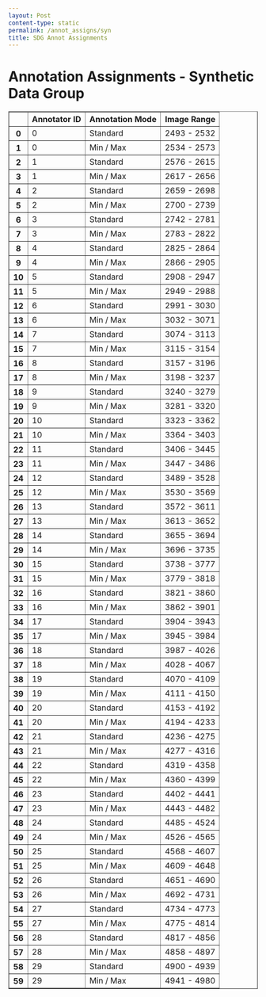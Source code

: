 ```yaml
---
layout: Post
content-type: static
permalink: /annot_assigns/syn
title: SDG Annot Assignments
---
```


# Annotation Assignments - Synthetic Data Group

<table border="1" class="dataframe">
  <thead>
    <tr style="text-align: right;">
      <th></th>
      <th>Annotator ID</th>
      <th>Annotation Mode</th>
      <th>Image Range</th>
    </tr>
  </thead>
  <tbody>
    <tr>
      <th>0</th>
      <td>0</td>
      <td>Standard</td>
      <td>2493 - 2532</td>
    </tr>
    <tr>
      <th>1</th>
      <td>0</td>
      <td>Min / Max</td>
      <td>2534 - 2573</td>
    </tr>
    <tr>
      <th>2</th>
      <td>1</td>
      <td>Standard</td>
      <td>2576 - 2615</td>
    </tr>
    <tr>
      <th>3</th>
      <td>1</td>
      <td>Min / Max</td>
      <td>2617 - 2656</td>
    </tr>
    <tr>
      <th>4</th>
      <td>2</td>
      <td>Standard</td>
      <td>2659 - 2698</td>
    </tr>
    <tr>
      <th>5</th>
      <td>2</td>
      <td>Min / Max</td>
      <td>2700 - 2739</td>
    </tr>
    <tr>
      <th>6</th>
      <td>3</td>
      <td>Standard</td>
      <td>2742 - 2781</td>
    </tr>
    <tr>
      <th>7</th>
      <td>3</td>
      <td>Min / Max</td>
      <td>2783 - 2822</td>
    </tr>
    <tr>
      <th>8</th>
      <td>4</td>
      <td>Standard</td>
      <td>2825 - 2864</td>
    </tr>
    <tr>
      <th>9</th>
      <td>4</td>
      <td>Min / Max</td>
      <td>2866 - 2905</td>
    </tr>
    <tr>
      <th>10</th>
      <td>5</td>
      <td>Standard</td>
      <td>2908 - 2947</td>
    </tr>
    <tr>
      <th>11</th>
      <td>5</td>
      <td>Min / Max</td>
      <td>2949 - 2988</td>
    </tr>
    <tr>
      <th>12</th>
      <td>6</td>
      <td>Standard</td>
      <td>2991 - 3030</td>
    </tr>
    <tr>
      <th>13</th>
      <td>6</td>
      <td>Min / Max</td>
      <td>3032 - 3071</td>
    </tr>
    <tr>
      <th>14</th>
      <td>7</td>
      <td>Standard</td>
      <td>3074 - 3113</td>
    </tr>
    <tr>
      <th>15</th>
      <td>7</td>
      <td>Min / Max</td>
      <td>3115 - 3154</td>
    </tr>
    <tr>
      <th>16</th>
      <td>8</td>
      <td>Standard</td>
      <td>3157 - 3196</td>
    </tr>
    <tr>
      <th>17</th>
      <td>8</td>
      <td>Min / Max</td>
      <td>3198 - 3237</td>
    </tr>
    <tr>
      <th>18</th>
      <td>9</td>
      <td>Standard</td>
      <td>3240 - 3279</td>
    </tr>
    <tr>
      <th>19</th>
      <td>9</td>
      <td>Min / Max</td>
      <td>3281 - 3320</td>
    </tr>
    <tr>
      <th>20</th>
      <td>10</td>
      <td>Standard</td>
      <td>3323 - 3362</td>
    </tr>
    <tr>
      <th>21</th>
      <td>10</td>
      <td>Min / Max</td>
      <td>3364 - 3403</td>
    </tr>
    <tr>
      <th>22</th>
      <td>11</td>
      <td>Standard</td>
      <td>3406 - 3445</td>
    </tr>
    <tr>
      <th>23</th>
      <td>11</td>
      <td>Min / Max</td>
      <td>3447 - 3486</td>
    </tr>
    <tr>
      <th>24</th>
      <td>12</td>
      <td>Standard</td>
      <td>3489 - 3528</td>
    </tr>
    <tr>
      <th>25</th>
      <td>12</td>
      <td>Min / Max</td>
      <td>3530 - 3569</td>
    </tr>
    <tr>
      <th>26</th>
      <td>13</td>
      <td>Standard</td>
      <td>3572 - 3611</td>
    </tr>
    <tr>
      <th>27</th>
      <td>13</td>
      <td>Min / Max</td>
      <td>3613 - 3652</td>
    </tr>
    <tr>
      <th>28</th>
      <td>14</td>
      <td>Standard</td>
      <td>3655 - 3694</td>
    </tr>
    <tr>
      <th>29</th>
      <td>14</td>
      <td>Min / Max</td>
      <td>3696 - 3735</td>
    </tr>
    <tr>
      <th>30</th>
      <td>15</td>
      <td>Standard</td>
      <td>3738 - 3777</td>
    </tr>
    <tr>
      <th>31</th>
      <td>15</td>
      <td>Min / Max</td>
      <td>3779 - 3818</td>
    </tr>
    <tr>
      <th>32</th>
      <td>16</td>
      <td>Standard</td>
      <td>3821 - 3860</td>
    </tr>
    <tr>
      <th>33</th>
      <td>16</td>
      <td>Min / Max</td>
      <td>3862 - 3901</td>
    </tr>
    <tr>
      <th>34</th>
      <td>17</td>
      <td>Standard</td>
      <td>3904 - 3943</td>
    </tr>
    <tr>
      <th>35</th>
      <td>17</td>
      <td>Min / Max</td>
      <td>3945 - 3984</td>
    </tr>
    <tr>
      <th>36</th>
      <td>18</td>
      <td>Standard</td>
      <td>3987 - 4026</td>
    </tr>
    <tr>
      <th>37</th>
      <td>18</td>
      <td>Min / Max</td>
      <td>4028 - 4067</td>
    </tr>
    <tr>
      <th>38</th>
      <td>19</td>
      <td>Standard</td>
      <td>4070 - 4109</td>
    </tr>
    <tr>
      <th>39</th>
      <td>19</td>
      <td>Min / Max</td>
      <td>4111 - 4150</td>
    </tr>
    <tr>
      <th>40</th>
      <td>20</td>
      <td>Standard</td>
      <td>4153 - 4192</td>
    </tr>
    <tr>
      <th>41</th>
      <td>20</td>
      <td>Min / Max</td>
      <td>4194 - 4233</td>
    </tr>
    <tr>
      <th>42</th>
      <td>21</td>
      <td>Standard</td>
      <td>4236 - 4275</td>
    </tr>
    <tr>
      <th>43</th>
      <td>21</td>
      <td>Min / Max</td>
      <td>4277 - 4316</td>
    </tr>
    <tr>
      <th>44</th>
      <td>22</td>
      <td>Standard</td>
      <td>4319 - 4358</td>
    </tr>
    <tr>
      <th>45</th>
      <td>22</td>
      <td>Min / Max</td>
      <td>4360 - 4399</td>
    </tr>
    <tr>
      <th>46</th>
      <td>23</td>
      <td>Standard</td>
      <td>4402 - 4441</td>
    </tr>
    <tr>
      <th>47</th>
      <td>23</td>
      <td>Min / Max</td>
      <td>4443 - 4482</td>
    </tr>
    <tr>
      <th>48</th>
      <td>24</td>
      <td>Standard</td>
      <td>4485 - 4524</td>
    </tr>
    <tr>
      <th>49</th>
      <td>24</td>
      <td>Min / Max</td>
      <td>4526 - 4565</td>
    </tr>
    <tr>
      <th>50</th>
      <td>25</td>
      <td>Standard</td>
      <td>4568 - 4607</td>
    </tr>
    <tr>
      <th>51</th>
      <td>25</td>
      <td>Min / Max</td>
      <td>4609 - 4648</td>
    </tr>
    <tr>
      <th>52</th>
      <td>26</td>
      <td>Standard</td>
      <td>4651 - 4690</td>
    </tr>
    <tr>
      <th>53</th>
      <td>26</td>
      <td>Min / Max</td>
      <td>4692 - 4731</td>
    </tr>
    <tr>
      <th>54</th>
      <td>27</td>
      <td>Standard</td>
      <td>4734 - 4773</td>
    </tr>
    <tr>
      <th>55</th>
      <td>27</td>
      <td>Min / Max</td>
      <td>4775 - 4814</td>
    </tr>
    <tr>
      <th>56</th>
      <td>28</td>
      <td>Standard</td>
      <td>4817 - 4856</td>
    </tr>
    <tr>
      <th>57</th>
      <td>28</td>
      <td>Min / Max</td>
      <td>4858 - 4897</td>
    </tr>
    <tr>
      <th>58</th>
      <td>29</td>
      <td>Standard</td>
      <td>4900 - 4939</td>
    </tr>
    <tr>
      <th>59</th>
      <td>29</td>
      <td>Min / Max</td>
      <td>4941 - 4980</td>
    </tr>
  </tbody>
</table>
